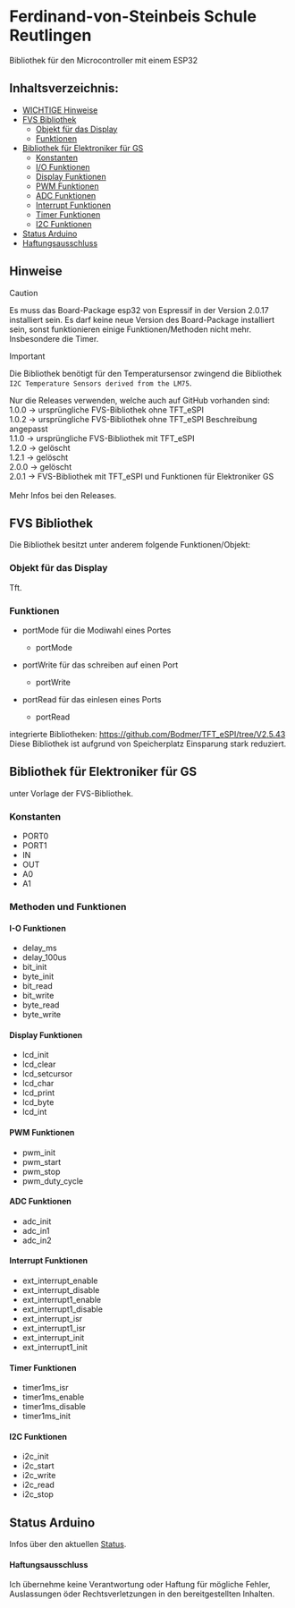 # Ferdinand-von-Steinbeis Schule Reutlingen
Bibliothek für den Microcontroller mit einem ESP32

## Inhaltsverzeichnis:

<!-- toc -->

- [WICHTIGE Hinweise](#hinweise)
- [FVS Bibliothek](#fvs-bibliothek)
  - [Objekt für das Display](#objekt-für-das-display)
  - [Funktionen](#funktionen)
- [Bibliothek für Elektroniker für GS](#bibliothek-für-elektroniker-für-gs)
  - [Konstanten](#konstanten)
  - [I/O Funktionen](#i-o-funktionen)
  - [Display Funktionen](#display-funktionen)
  - [PWM Funktionen](#pwm-funktionen)
  - [ADC Funktionen](#adc-funktionen)
  - [Interrupt Funktionen](#interrupt-funktionen)
  - [Timer Funktionen](#timer-funktionen)
  - [I2C Funktionen](#i2c-funktionen)
- [Status Arduino](#status-arduino)
- [Haftungsausschluss](#haftungsausschluss)

<!-- tocstop -->


## Hinweise
> [!CAUTION]
> Es muss das Board-Package esp32 von Espressif in der Version 2.0.17 installiert sein.
> Es darf keine neue Version des Board-Package installiert sein, sonst funktionieren einige Funktionen/Methoden nicht mehr. Insbesondere die Timer.

>[!IMPORTANT]
>Die Bibliothek benötigt für den Temperatursensor zwingend die Bibliothek `I2C Temperature Sensors derived from the LM75`.

Nur die Releases verwenden, welche auch auf GitHub vorhanden sind:\
1.0.0 -> ursprüngliche FVS-Bibliothek ohne TFT_eSPI\
1.0.2 -> ursprüngliche FVS-Bibliothek ohne TFT_eSPI Beschreibung angepasst\
1.1.0 -> ursprüngliche FVS-Bibliothek mit TFT_eSPI\
1.2.0 -> gelöscht\
1.2.1 -> gelöscht\
2.0.0 -> gelöscht\
2.0.1 -> FVS-Bibliothek mit TFT_eSPI und Funktionen für Elektroniker GS\
\
Mehr Infos bei den Releases.


## FVS Bibliothek

Die Bibliothek besitzt unter anderem folgende Funktionen/Objekt:

### Objekt für das Display
Tft.

### Funktionen

- portMode für die Modiwahl eines Portes
  - portMode

- portWrite für das schreiben auf einen Port
  - portWrite

- portRead für das einlesen eines Ports
  - portRead

integrierte Bibliotheken:
https://github.com/Bodmer/TFT_eSPI/tree/V2.5.43
Diese Bibliothek ist aufgrund von Speicherplatz Einsparung stark reduziert.

## Bibliothek für Elektroniker für GS
unter Vorlage der FVS-Bibliothek.

### Konstanten

- PORT0
- PORT1		
- IN		
- OUT		
- A0		
- A1		

### Methoden und Funktionen
#### I-O Funktionen
- delay_ms	
- delay_100us	
- bit_init	
- byte_init	
- bit_read	
- bit_write	
- byte_read	
- byte_write	

#### Display Funktionen
- lcd_init	
- lcd_clear	
- lcd_setcursor	
- lcd_char	
- lcd_print	
- lcd_byte	
- lcd_int	

#### PWM Funktionen
- pwm_init	
- pwm_start	
- pwm_stop	
- pwm_duty_cycle

#### ADC Funktionen
- adc_init	
- adc_in1		
- adc_in2		

#### Interrupt Funktionen
- ext_interrupt_enable	
- ext_interrupt_disable	
- ext_interrupt1_enable	
- ext_interrupt1_disable	
- ext_interrupt_isr	
- ext_interrupt1_isr	
- ext_interrupt_init	
- ext_interrupt1_init	

#### Timer Funktionen
- timer1ms_isr		
- timer1ms_enable		
- timer1ms_disable	
- timer1ms_init		

#### I2C Funktionen
- i2c_init	
- i2c_start	
- i2c_write	
- i2c_read	
- i2c_stop	


## Status Arduino
Infos über den aktuellen [Status](https://downloads.arduino.cc/libraries/logs/github.com/FoltaBozZ/fvs-esp32-bib/).


#### Haftungsausschluss
Ich übernehme keine Verantwortung oder Haftung für mögliche Fehler, Auslassungen öder Rechtsverletzungen in den bereitgestellten Inhalten.
